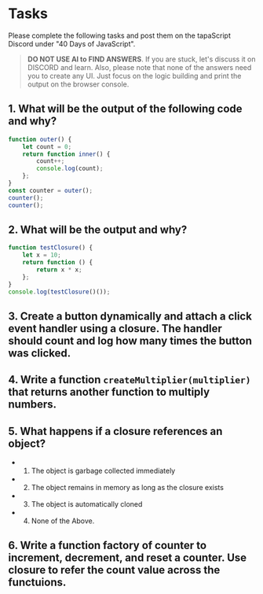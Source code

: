 # Tasks
Please complete the following tasks and post them on the tapaScript Discord under "40 Days of JavaScript".

> **DO NOT USE AI to FIND ANSWERS**. If you are stuck, let's discuss it on DISCORD and learn. Also, please note that none of the answers need you to create any UI. Just focus on the logic building and print the output on the browser console.

## 1. What will be the output of the following code and why?
```js
function outer() {
    let count = 0;
    return function inner() {
        count++;
        console.log(count);
    };
}
const counter = outer();
counter();
counter();
```

## 2. What will be the output and why?
```js
function testClosure() {
    let x = 10;
    return function () {
        return x * x;
    };
}
console.log(testClosure()());
```

## 3. Create a button dynamically and attach a click event handler using a closure. The handler should count and log how many times the button was clicked.

## 4. Write a function `createMultiplier(multiplier)` that returns another function to multiply numbers.

## 5. What happens if a closure references an object?
- 1) The object is garbage collected immediately
- 2) The object remains in memory as long as the closure exists
- 3) The object is automatically cloned
- 4) None of the Above.

## 6. Write a function factory of counter to increment, decrement, and reset a counter. Use closure to refer the count value across the functuions.